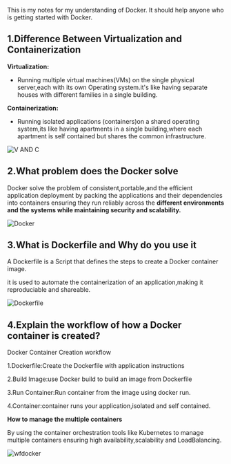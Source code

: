 This is my notes for my understanding of Docker. It should help anyone who is getting started with Docker.


## 1.Difference Between Virtualization and Containerization 

**Virtualization:**

* Running multiple virtual machines(VMs) on the single physical server,each with its own Operating system.it's like having separate houses with different families in a single building.

**Containerization:**

* Running isolated applications (containers)on a shared operating system,its like having apartments in a single building,where each apartment is self contained but shares the common infrastructure.


![V AND C](https://encrypted-tbn3.gstatic.com/images?q=tbn:ANd9GcR5GtFwToXMn3YJG7v5DysJm3y1atXArdPt3Tu4_YKHhizGCDTE)


## 2.What problem does the Docker solve


Docker solve the problem of consistent,portable,and the efficient application deployment by packing the applications and their dependencies into containers ensuring they run reliably across the **different environments and the systems while maintaining security and scalability.**

![Docker](https://encrypted-tbn0.gstatic.com/images?q=tbn:ANd9GcSxuc-a3hiWgUtc4rzxVvrX5XJlf_cOVTCIYUvvhrvqg9ZSKPtR)


## 3.What is Dockerfile and  Why do you use it 

A Dockerfile is a Script that defines the steps to create a Docker container image.

it is used to automate the containerization of an application,making it reproduciable and shareable.

![Dockerfile](https://docs.docker.com/build/guide/images/layers.png)


## 4.Explain the workflow of how a Docker container is created?

Docker Container Creation workflow 

1.Dockerfile:Create the Dockerfile with application instructions  

2.Build Image:use Docker build to build an image from 
Dockerfile 

3.Run Container:Run container from the image using docker run.

4.Container:container runs your application,isolated and self contained.

**How to manage the multiple containers** 

By using the container orchestration tools like Kubernetes  to manage multiple containers ensuring high availability,scalability and LoadBalancing.

![wfdocker](https://miro.medium.com/v2/resize:fit:640/format:webp/1*jN1jj-fdEZAwE28BobvRSA.jpeg)
